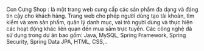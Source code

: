 Con Cưng Shop : là một trang web cung cấp các sản phẩm đa dạng và đáng tin cậy cho khách hàng. Trang web cho phép người dùng tạo tài khoản, tìm kiếm và xem sản phẩm, quản lý danh mục, vai trò người dùng và thực hiện các hoạt động khác liên quan đến mua sắm trực tuyến.
 Các công nghệ đã sử dụng trong dự án bao gồm: Java, MySQL, Spring Framework, Spring Security, Spring Data JPA, HTML, CSS,..
